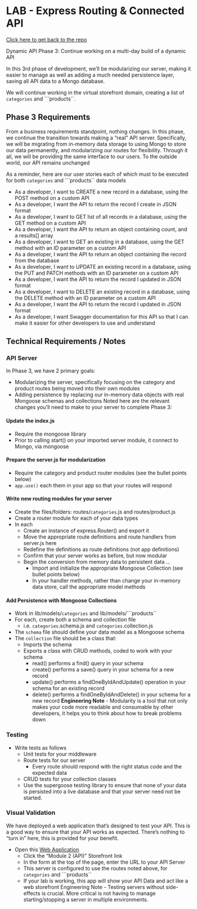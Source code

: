 # LAB - Express Routing & Connected API

[Click here to get back to the repo](https://github.com/PengChen11/node-api-server/tree/auth-01)

Dynamic API Phase 3: Continue working on a multi-day build of a dynamic API

In this 3rd phase of development, we’ll be modularizing our server, making it easier to manage as well as adding a much needed persistence layer, saving all API data to a Mongo database.

We will continue working in the virtual storefront domain, creating a list of ```categories``` and ```products``.

## Phase 3 Requirements

From a business requirements standpoint, nothing changes. In this phase, we continue the transition towards making a “real” API server. Specifically, we will be migrating from in-memory data storage to using Mongo to store our data permanently, and modularizing our routes for flexibility. Through it all, we will be providing the same interface to our users. To the outside world, our API remains unchanged

As a reminder, here are our user stories each of which must to be executed for both ```categories``` and ```products`` data models

- As a developer, I want to CREATE a new record in a database, using the POST method on a custom API
- As a developer, I want the API to return the record I create in JSON format
- As a developer, I want to GET list of all records in a database, using the GET method on a custom API
- As a developer, I want the API to return an object containing count, and a results[] array
- As a developer, I want to GET an existing in a database, using the GET method with an ID parameter on a custom API
- As a developer, I want the API to return an object containing the record from the database
- As a developer, I want to UPDATE an existing record in a database, using the PUT and PATCH methods with an ID parameter on a custom API
- As a developer, I want the API to return the record I updated in JSON format
- As a developer, I want to DELETE an existing record in a database, using the DELETE method with an ID parameter on a custom API
- As a developer, I want the API to return the record I updated in JSON format
- As a developer, I want Swagger documentation for this API so that I can make it easier for other developers to use and understand

## Technical Requirements / Notes

### API Server

In Phase 3, we have 2 primary goals:

- Modularizing the server, specifically focusing on the category and product routes being moved into their own modules
- Adding persistence by replacing our in-memory data objects with real Mongoose schemas and collections
Noted here are the relevant changes you’ll need to make to your server to complete Phase 3:

#### Update the index.js

- Require the mongoose library
- Prior to calling start() on your imported server module, it connect to Mongo, via mongoose

#### Prepare the server.js for modularization

- Require the category and product router modules (see the bullet points below)
- ```app.use()``` each them in your app so that your routes will respond

#### Write new routing modules for your server

- Create the files/folders: routes/```categories```.js and routes/product.js
- Create a router module for each of your data types
- In each
  - Create an instance of express.Router() and export it
  - Move the appropriate route definitions and route handlers from server.js here
  - Redefine the definitions as route definitions (not app definitions)
  - Confirm that your server works as before, but now modular
  - Begin the conversion from memory data to persistent data …
    - Import and initialize the appropriate Mongoose Collection (see bullet points below)
    - In your handler methods, rather than change your in-memory data store, call the appropriate model methods

#### Add Persistence with Mongoose Collections

- Work in lib/models/```categories``` and lib/models/```products``
- For each, create both a schema and collection file
  - i.e. ```categories```.schema.js and ```categories```.collection.js
- The ```schema``` file should define your data model as a Mongoose schema
- The ```collection``` file should be a class that:
  - Imports the schema
  - Exports a class with CRUD methods, coded to work with your schema
    - read() performs a find() query in your schema
    - create() performs a save() query in your schema for a new record
    - update() performs a findOneByIdAndUpdate() operation in your schema for an existing record
    - delete() performs a findOneByIdAndDelete() in your schema for a new record
**Engineering Note** - Modularity is a tool that not only makes your code more readable and consumable by other developers, it helps you to think about how to break problems down

### Testing

- Write tests as follows
  - Unit tests for your middleware
  - Route tests for our server
    - Every route should respond with the right status code and the expected data
  - CRUD tests for your collection classes
  - Use the supergoose testing library to ensure that none of your data is persisted into a live database and that your server need not be started.

### Visual Validation

We have deployed a web application that’s designed to test your API. This is a good way to ensure that your API works as expected. There’s nothing to “turn in” here, this is provided for your benefit.

- Open this [Web Application](https://javascript-401.netlify.app/)
  - Click the “Module 2 (API)” Storefront link
  - In the form at the top of the page, enter the URL to your API Server
  - This server is configured to use the routes noted above, for ```categories``` and ```products``
  - If your lab is working, this app will show your API Data and act like a web storefront
Engineering Note - Testing servers without side-effects is crucial. More critical is not having to manage starting/stopping a server in multiple environments.
